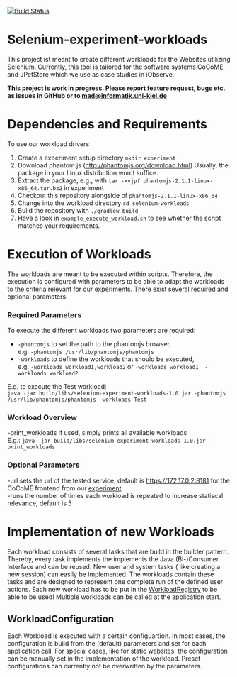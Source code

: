 <a href="https://travis-ci.org/research-iobserve/selenium-workloads"><img src="https://travis-ci.org/research-iobserve/selenium-workloads.svg?branch=master" alt="Build Status"></a>

# Selenium-experiment-workloads
This project ist meant to create different workloads for the Websites utilizing Selenium.
Currently,  this tool is tailored for the software systems CoCoME and JPetStore which we use as case studies in iObserve.

**This project is work in progress. Please report feature request, bugs etc. as issues in GitHub or to mad@informatik.uni-kiel.de** 

# Dependencies and Requirements

To use our workload drivers
1. Create a experiment setup directory `mkdir experiment`
1. Download phantom.js (http://phantomjs.org/download.html) Usually, the package in your Linux distribution won't suffice.
1. Extract the package, e.g., with `tar -xvjpf phantomjs-2.1.1-linux-x86_64.tar.bz2` in experiment
1. Checkout this repository alongside of `phantomjs-2.1.1-linux-x86_64`
1. Change into the workload directory `cd selenium-workloads`
1. Build the repository with `./gradlew build`
1. Have a look in `example_execute_workload.sh` to see whether the script matches your requirements.

# Execution of Workloads
The workloads are meant to be executed within scripts.
Therefore, the execution is configured with parameters to be able to adapt the workloads to the criteria relevant for our experiments.
There exist several required and optional parameters.

### Required Parameters
To execute the different workloads two parameters are required:
- `-phantomjs` to set the path to the phantomjs browser, <br> 
e.g. `-phantomjs /usr/lib/phantomjs/phantomjs` <br>
- `-workloads` to define the workloads that should be executed, <br>
e.g. `-workloads workload1,workload2` or `-workloads workload1  -workloads workload2` <br>

E.g. to execute the Test workload: <br>
`java -jar build/libs/selenium-experiment-workloads-1.0.jar -phantomjs
/usr/lib/phantomjs/phantomjs -workloads Test`

### Workload Overview
-print_workloads if used, simply prints all available workloads <br> 
E.g.: `java -jar build/libs/selenium-experiment-workloads-1.0.jar -print_workloads`

### Optional Parameters
-url sets the url of the tested service, default is https://172.17.0.2:8181 for the CoCoME frontend from our [experiment](https://github.com/research-iobserve/cocome-experiment) <br>
-runs the number of times each workload is repeated to increase statiscal relevance, default is 5 <br> 

# Implementation of new Workloads

Each workload consists of several tasks that are build in the builder pattern.
Thereby, every task implements the implements the Java (Bi-)Consumer Interface and can be reused.
New user and system tasks ( like creating a new session) can easily be implemented.
The workloads contain these tasks and are designed to represent one complete run of the defined user actions.
Each new workload has to be put in the [WorkloadRegistry](https://github.com/research-iobserve/cocome-selenium-workloads/blob/master/src/main/java/org/iobserve/selenium/workloads/registry/WorkloadRegistry.java) to be able to be used!
Multiple workloads can be called at the application start.

## WorkloadConfiguration
Each Workload is executed with a certain configuartion.
In most cases, the configuration is build from the (default) parameters and set for each application call.
For special cases, like for static websites, the configuration can be manually set in the implementation of the workload. 
Preset configurations can currently not be overwritten by the parameters.



